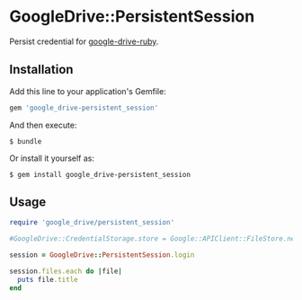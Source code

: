 # GoogleDrive::PersistentSession

Persist credential for [google-drive-ruby](https://github.com/gimite/google-drive-ruby).

## Installation

Add this line to your application's Gemfile:

```ruby
gem 'google_drive-persistent_session'
```

And then execute:

    $ bundle

Or install it yourself as:

    $ gem install google_drive-persistent_session

## Usage

```ruby
require 'google_drive/persistent_session'

#GoogleDrive::CredentialStorage.store = Google::APIClient::FileStore.new('~/.google_drive-oauth2.json')

session = GoogleDrive::PersistentSession.login

session.files.each do |file|
  puts file.title
end
```
